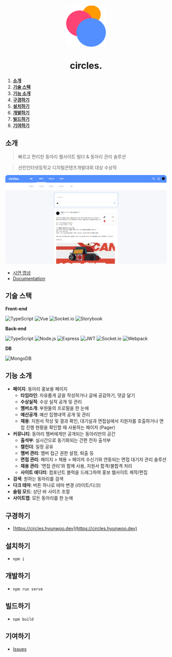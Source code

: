<div align="center">

![circles.](https://github.com/circlesapp/assets/raw/master/logo_128.png)

# circles.

</div>

1. [**소개**](#소개)
2. [**기술 스택**](#기술-스택)
3. [**기능 소개**](#기능-소개)
4. [**구경하기**](#구경하기)
5. [**설치하기**](#설치하기)
6. [**개발하기**](#개발하기)
7. [**빌드하기**](#빌드하기)
8. [**기여하기**](#기여하기)

## 소개

> 빠르고 편리한 동아리 웹사이트 빌더 & 동아리 관리 솔루션

> 선린인터넷등학교 디지털콘텐츠개발대회 대상 수상작

![circles.](https://github.com/circlesapp/assets/raw/master/circles_screenshot.png)

- [시연 영상](https://youtu.be/eqYcl3QATFE)
- [Documentation](https://drive.google.com/file/d/1Csv0nURTJuGNKeKKY3qPMBrFTRyMB_1f/preview)

## 기술 스택

**Front-end**

![TypeScript](https://img.shields.io/badge/TypeScript-282C34.svg?&style=for-the-badge&logo=typescript)
![Vue](https://img.shields.io/badge/vue-282C34.svg?&style=for-the-badge&logo=vue.js)
![Socket.io](https://img.shields.io/badge/Socket.io-282C34?style=for-the-badge&logo=socket.io)
![Storybook](https://img.shields.io/badge/Storybook-282C34?style=for-the-badge&logo=storybook)

**Back-end**

![TypeScript](https://img.shields.io/badge/TypeScript-282C34.svg?&style=for-the-badge&logo=typescript)
![Node.js](https://img.shields.io/badge/Node.js-282C34.svg?&style=for-the-badge&logo=node.js)
![Express](https://img.shields.io/badge/express-282C34.svg?style=for-the-badge&logo=express)
![JWT](https://img.shields.io/badge/JWT-282C34?style=for-the-badge&logo=JSON%20web%20tokens)
![Socket.io](https://img.shields.io/badge/Socket.io-282C34?style=for-the-badge&logo=socket.io)
![Webpack](https://img.shields.io/badge/webpack-282C34.svg?style=for-the-badge&logo=webpack)

**DB**

![MongoDB](https://img.shields.io/badge/MongoDB-282C34.svg?style=for-the-badge&logo=mongodb)

## 기능 소개

- **페이지**: 동아리 홍보용 페이지
  - **타임라인**: 자유롭게 글을 작성하거나 글에 공감하기, 댓글 달기
  - **수상실적**: 수상 실적 공개 및 관리
  - **멤버소개**: 부원들의 프로필을 한 눈에
  - **예산공개**: 예산 집행내역 공개 및 관리
  - **채용**: 지원서 작성 및 결과 확인, 대기실과 면접실에서 지원자를 호출하거나 면접 진행 현황을 확인할 때 사용하는 페이저 (Pager)
- **커뮤니티**: 동아리 멤버에게만 공개되는 동아리만의 공간
  - **출석부**: 실시간으로 동기화되는 간편 전자 출석부
  - **캘린더**: 일정 공유
  - **멤버 관리**: 멤버 접근 권한 설정, 퇴출 등
  - **면접 관리**: 페이지 > 채용 > 페이저 수신기와 연동되는 면접 대기자 관리 솔루션
  - **채용 관리**: '면접 관리'와 함께 사용, 지원서 합격/불합격 처리
  - **사이트 에디터**: 컴포넌트 블럭을 드래그하여 홍보 웹사이트 제작/편집
- **검색**: 원하는 동아리를 검색
- **다크 테마**: 버튼 하나로 테마 변경 (라이트/다크)
- **슬림 모드**: 상단 바 사이즈 조절
- **사이트맵**: 모든 동아리를 한 눈에

## 구경하기

- [https://circles.hyunwoo.dev](https://circles.hyunwoo.dev)

## 설치하기

- `npm i`

## 개발하기

- `npm run serve`

## 빌드하기

- `npm build`

## 기여하기

- [Issues](https://github.com/circlesapp/circles/issues)

